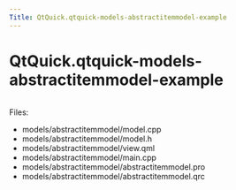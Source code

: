 ```yaml
---
Title: QtQuick.qtquick-models-abstractitemmodel-example
---
```


# QtQuick.qtquick-models-abstractitemmodel-example

<span class="subtitle"></span>
<!-- $$$models/abstractitemmodel-description -->
<p class="centerAlign"><img src="https://developer.ubuntu.com/static/devportal_uploaded/f26ab703-0a71-4843-bf27-9d3f3f4724a2-../qtquick-models-abstractitemmodel-example/images/qml-abstractitemmodel-example.png" alt="" /></p><p>Files:</p>
<ul>
<li>models/abstractitemmodel/model.cpp</li>
<li>models/abstractitemmodel/model.h</li>
<li>models/abstractitemmodel/view.qml</li>
<li>models/abstractitemmodel/main.cpp</li>
<li>models/abstractitemmodel/abstractitemmodel.pro</li>
<li>models/abstractitemmodel/abstractitemmodel.qrc</li>
</ul>
<!-- @@@models/abstractitemmodel -->
